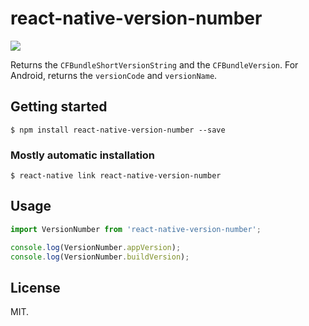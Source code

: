 
# react-native-version-number
<img src="https://travis-ci.org/APSL/react-native-version-number.svg?branch=master" />

Returns the `CFBundleShortVersionString` and the `CFBundleVersion`. For Android, returns the `versionCode` and `versionName`.

## Getting started

`$ npm install react-native-version-number --save`

### Mostly automatic installation

`$ react-native link react-native-version-number`

## Usage
```javascript
import VersionNumber from 'react-native-version-number';

console.log(VersionNumber.appVersion);
console.log(VersionNumber.buildVersion);
```

## License
MIT.
